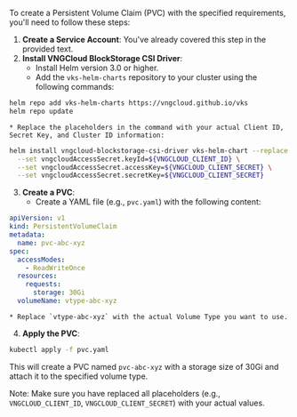 To create a Persistent Volume Claim (PVC) with the specified requirements, you'll need to follow these steps:

1. **Create a Service Account**: You've already covered this step in the provided text.
2. **Install VNGCloud BlockStorage CSI Driver**:
	* Install Helm version 3.0 or higher.
	* Add the `vks-helm-charts` repository to your cluster using the following commands:

```bash
helm repo add vks-helm-charts https://vngcloud.github.io/vks
helm repo update
```

	* Replace the placeholders in the command with your actual Client ID, Secret Key, and Cluster ID information:

```bash
helm install vngcloud-blockstorage-csi-driver vks-helm-chart --replace --namespace kube-system \
  --set vngcloudAccessSecret.keyId=${VNGCLOUD_CLIENT_ID} \
  --set vngcloudAccessSecret.accessKey=${VNGCLOUD_CLIENT_SECRET} \
  --set vngcloudAccessSecret.secretKey=${VNGCLOUD_CLIENT_SECRET}
```

3. **Create a PVC**:
	* Create a YAML file (e.g., `pvc.yaml`) with the following content:

```yaml
apiVersion: v1
kind: PersistentVolumeClaim
metadata:
  name: pvc-abc-xyz
spec:
  accessModes:
    - ReadWriteOnce
  resources:
    requests:
      storage: 30Gi
  volumeName: vtype-abc-xyz
```

	* Replace `vtype-abc-xyz` with the actual Volume Type you want to use.
4. **Apply the PVC**:

```bash
kubectl apply -f pvc.yaml
```

This will create a PVC named `pvc-abc-xyz` with a storage size of 30Gi and attach it to the specified volume type.

Note: Make sure you have replaced all placeholders (e.g., `VNGCLOUD_CLIENT_ID`, `VNGCLOUD_CLIENT_SECRET`) with your actual values.